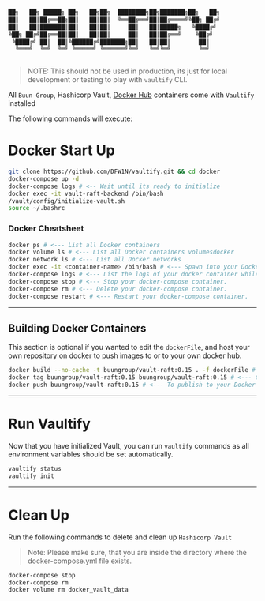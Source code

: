 <!-- ########################################################################################
# ██████╗ ██╗   ██╗██╗   ██╗███╗   ██╗     ██████╗ ██████╗  ██████╗ ██╗   ██╗██████╗        #
# ██╔══██╗██║   ██║██║   ██║████╗  ██║    ██╔════╝ ██╔══██╗██╔═══██╗██║   ██║██╔══██╗       #
# ██████╔╝██║   ██║██║   ██║██╔██╗ ██║    ██║  ███╗██████╔╝██║   ██║██║   ██║██████╔╝       #
# ██╔══██╗██║   ██║██║   ██║██║╚██╗██║    ██║   ██║██╔══██╗██║   ██║██║   ██║██╔═══╝        #
# ██████╔╝╚██████╔╝╚██████╔╝██║ ╚████║    ╚██████╔╝██║  ██║╚██████╔╝╚██████╔╝██║            #
# ╚═════╝  ╚═════╝  ╚═════╝ ╚═╝  ╚═══╝     ╚═════╝ ╚═╝  ╚═╝ ╚═════╝  ╚═════╝ ╚═╝            #
# Author: Sacha Roussakis-Notter													        #
# Project: Vaultify																	        #
# Description: Docker Entry Point Shell Script to Setup Vault.                              #
############################################################################################# -->

```bash
██╗   ██╗ █████╗ ██╗   ██╗██╗  ████████╗██╗███████╗██╗   ██╗
██║   ██║██╔══██╗██║   ██║██║  ╚══██╔══╝██║██╔════╝╚██╗ ██╔╝
██║   ██║███████║██║   ██║██║     ██║   ██║█████╗   ╚████╔╝ 
╚██╗ ██╔╝██╔══██║██║   ██║██║     ██║   ██║██╔══╝    ╚██╔╝  
 ╚████╔╝ ██║  ██║╚██████╔╝███████╗██║   ██║██║        ██║   
  ╚═══╝  ╚═╝  ╚═╝ ╚═════╝ ╚══════╝╚═╝   ╚═╝╚═╝        ╚═╝   
                                                            
```

> NOTE: This should not be used in production, its just for local development or testing to play with `vaultify` CLI.

All `Buun Group`, Hashicorp Vault, [Docker Hub](https://hub.docker.com/r/buungroup/vault-raft) containers come with `Vaultify` installed

The following commands will execute:

# Docker Start Up

```bash
git clone https://github.com/DFW1N/vaultify.git && cd docker
docker-compose up -d
docker-compose logs # <-- Wait until its ready to initialize
docker exec -it vault-raft-backend /bin/bash
/vault/config/initialize-vault.sh
source ~/.bashrc
```

### Docker Cheatsheet

```bash
docker ps # <--- List all Docker containers
docker volume ls # <--- List all Docker containers volumesdocker
docker network ls # <--- List all Docker networks
docker exec -it <container-name> /bin/bash # <--- Spawn into your Docker container with /bin/bash
docker-compose logs # <--- List the logs of your docker container while in the working direcotry of your docker-compose.yml file.
docker-compose stop # <--- Stop your docker-compose container.
docker-compose rm # <--- Delete your docker-compose container.
docker-compose restart # <--- Restart your docker-compose container.
```

---

## Building Docker Containers

This section is optional if you wanted to edit the `dockerFile`, and host your own repository on docker to push images to or to your own docker hub.

```bash
docker build --no-cache -t buungroup/vault-raft:0.15 . -f dockerFile # <--- Build your dockerFile and tag it.
docker tag buungroup/vault-raft:0.15 buungroup/vault-raft:0.15 # <--- Change this to your Docker Hub Repository. 
docker push buungroup/vault-raft:0.15 # <--- To publish to your Docker Hub Repository.
```

---

# Run Vaultify

Now that you have initialized Vault, you can run `vaultify` commands as all environment variables should be set automatically.

```bash
vaultify status
vaultify init
```

---

# Clean Up

Run the following commands to delete and clean up `Hashicorp Vault`

> Note: Please make sure, that you are inside the directory where the docker-compose.yml file exists.

```bash
docker-compose stop
docker-compose rm
docker volume rm docker_vault_data
```